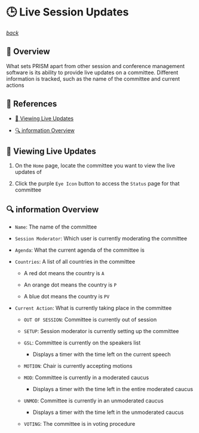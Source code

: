 # 🕒 **Live Session Updates**

[*back*](../../README.md)

## 👀 **Overview**
What sets PRISM apart from other session and conference management software is its ability to provide live updates on a committee. Different information is tracked, such as the name of the committee and current actions

## 📑 **References**
* [🔴 Viewing Live Updates](#-viewing-live-updates)

* [🔍 information Overview](#-information-overview)

## 🔴 **Viewing Live Updates**
1. On the `Home` page, locate the committee you want to view the live updates of

2. Click the purple `Eye Icon` button to access the `Status` page for that committee

## 🔍 **information Overview**
* `Name`: The name of the committee

* `Session Moderator`: Which user is currently moderating the committee

* `Agenda`: What the current agenda of the committee is

* `Countries`: A list of all countries in the committee
    * A red dot means the country is `A`

    * An orange dot means the country is `P`

    * A blue dot means the country is `PV`

* `Current Action`: What is currently taking place in the committee
    * `OUT OF SESSION`: Committee is currently out of session

    * `SETUP`: Session moderator is currently setting up the committee

    * `GSL`: Committee is currently on the speakers list
        * Displays a timer with the time left on the current speech

    * `MOTION`: Chair is currently accepting motions

    * `MOD`: Committee is currently in a moderated caucus
        * Displays a timer with the time left in the entire moderated caucus

    * `UNMOD`: Committee is currently in an unmoderated caucus
        * Displays a timer with the time left in the unmoderated caucus

    * `VOTING`: The committee is in voting procedure